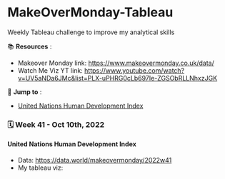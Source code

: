 # MakeOverMonday-Tableau
Weekly Tableau challenge to improve my analytical skills 

:books: **Resources** :
- Makeover Monday link: https://www.makeovermonday.co.uk/data/ 
- Watch Me Viz YT link: https://www.youtube.com/watch?v=UV5aNDa6JMc&list=PLX-uPHRG0cLb697Ie-ZGSObRLLNhxzJGK 

:runner: **Jump to** :
- [United Nations Human Development Index](#united-nations-human-development-index)


### :spiral_calendar: Week 41 - Oct 10th, 2022
#### United Nations Human Development Index
- Data: https://data.world/makeovermonday/2022w41 
- My tableau viz: 

